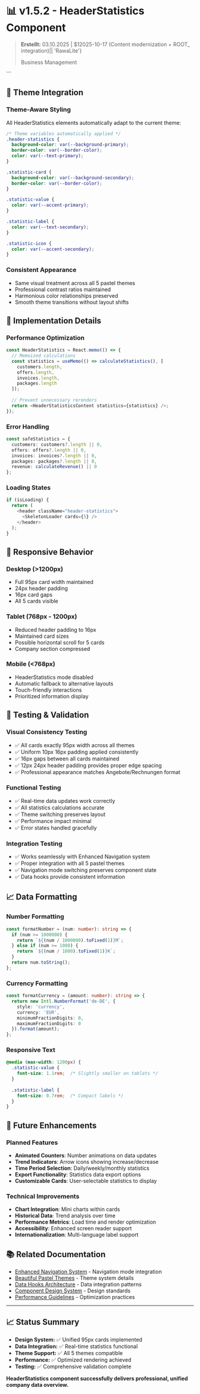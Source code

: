 # 📊 v1.5.2 - HeaderStatistics Component

> **Erstellt:** 03.10.2025 | $12025-10-17 (Content modernization + ROOT_ integration)|| 'RawaLite'}</h1>
    <p className="company-subtitle">Business Management</p>
  </div>
</div>
```

## 🎯 **Theme Integration**

### **Theme-Aware Styling**
All HeaderStatistics elements automatically adapt to the current theme:

```css
/* Theme variables automatically applied */
.header-statistics {
  background-color: var(--background-primary);
  border-color: var(--border-color);
  color: var(--text-primary);
}

.statistic-card {
  background-color: var(--background-secondary);
  border-color: var(--border-color);
}

.statistic-value {
  color: var(--accent-primary);
}

.statistic-label {
  color: var(--text-secondary);
}

.statistic-icon {
  color: var(--accent-secondary);
}
```

### **Consistent Appearance**
- Same visual treatment across all 5 pastel themes
- Professional contrast ratios maintained
- Harmonious color relationships preserved
- Smooth theme transitions without layout shifts

## 🔧 **Implementation Details**

### **Performance Optimization**
```typescript
const HeaderStatistics = React.memo(() => {
  // Memoized calculations
  const statistics = useMemo(() => calculateStatistics(), [
    customers.length,
    offers.length, 
    invoices.length,
    packages.length
  ]);
  
  // Prevent unnecessary rerenders
  return <HeaderStatisticsContent statistics={statistics} />;
});
```

### **Error Handling**
```typescript
const safeStatistics = {
  customers: customers?.length || 0,
  offers: offers?.length || 0,
  invoices: invoices?.length || 0,
  packages: packages?.length || 0,
  revenue: calculateRevenue() || 0
};
```

### **Loading States**
```typescript
if (isLoading) {
  return (
    <header className="header-statistics">
      <SkeletonLoader cards={5} />
    </header>
  );
}
```

## 📏 **Responsive Behavior**

### **Desktop (>1200px)**
- Full 95px card width maintained
- 24px header padding
- 16px card gaps
- All 5 cards visible

### **Tablet (768px - 1200px)**
- Reduced header padding to 16px
- Maintained card sizes
- Possible horizontal scroll for 5 cards
- Company section compressed

### **Mobile (<768px)**
- HeaderStatistics mode disabled
- Automatic fallback to alternative layouts
- Touch-friendly interactions
- Prioritized information display

## 🧪 **Testing & Validation**

### **Visual Consistency Testing**
- ✅ All cards exactly 95px width across all themes
- ✅ Uniform 10px 16px padding applied consistently  
- ✅ 16px gaps between all cards maintained
- ✅ 12px 24px header padding provides proper edge spacing
- ✅ Professional appearance matches Angebote/Rechnungen format

### **Functional Testing**
- ✅ Real-time data updates work correctly
- ✅ All statistics calculations accurate
- ✅ Theme switching preserves layout
- ✅ Performance impact minimal
- ✅ Error states handled gracefully

### **Integration Testing**
- ✅ Works seamlessly with Enhanced Navigation system
- ✅ Proper integration with all 5 pastel themes
- ✅ Navigation mode switching preserves component state
- ✅ Data hooks provide consistent information

## 📈 **Data Formatting**

### **Number Formatting**
```typescript
const formatNumber = (num: number): string => {
  if (num >= 1000000) {
    return `${(num / 1000000).toFixed(1)}M`;
  } else if (num >= 1000) {
    return `${(num / 1000).toFixed(1)}K`;
  }
  return num.toString();
};
```

### **Currency Formatting**
```typescript
const formatCurrency = (amount: number): string => {
  return new Intl.NumberFormat('de-DE', {
    style: 'currency',
    currency: 'EUR',
    minimumFractionDigits: 0,
    maximumFractionDigits: 0
  }).format(amount);
};
```

### **Responsive Text**
```css
@media (max-width: 1200px) {
  .statistic-value {
    font-size: 1.1rem;  /* Slightly smaller on tablets */
  }
  
  .statistic-label {
    font-size: 0.7rem;  /* Compact labels */
  }
}
```

## 🔮 **Future Enhancements**

### **Planned Features**
- **Animated Counters**: Number animations on data updates
- **Trend Indicators**: Arrow icons showing increase/decrease
- **Time Period Selection**: Daily/weekly/monthly statistics
- **Export Functionality**: Statistics data export options
- **Customizable Cards**: User-selectable statistics to display

### **Technical Improvements**
- **Chart Integration**: Mini charts within cards
- **Historical Data**: Trend analysis over time
- **Performance Metrics**: Load time and render optimization
- **Accessibility**: Enhanced screen reader support
- **Internationalization**: Multi-language label support

## 📚 **Related Documentation**

- [Enhanced Navigation System](V1-5-2-ENHANCED-NAVIGATION.md) - Navigation mode integration
- [Beautiful Pastel Themes](V1-5-2-BEAUTIFUL-PASTEL-THEMES.md) - Theme system details
- [Data Hooks Architecture](../02-architecture/DATA-HOOKS-SYSTEM.md) - Data integration patterns
- [Component Design System](../01-standards/COMPONENT-DESIGN-SYSTEM.md) - Design standards
- [Performance Guidelines](../03-development/PERFORMANCE-GUIDELINES.md) - Optimization practices

---

## 📈 **Status Summary**

- **Design System:** ✅ Unified 95px cards implemented
- **Data Integration:** ✅ Real-time statistics functional
- **Theme Support:** ✅ All 5 themes compatible
- **Performance:** ✅ Optimized rendering achieved
- **Testing:** ✅ Comprehensive validation complete

**HeaderStatistics component successfully delivers professional, unified company data overview.**
